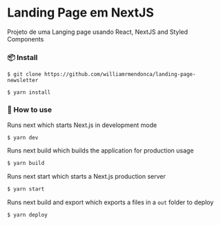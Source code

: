 # Landing Page em NextJS

Projeto de uma Langing page usando React, NextJS and Styled Components

### 📦 Install

```
$ git clone https://github.com/williamrmendonca/landing-page-newsletter

$ yarn install
```

### 🔨 How to use

Runs next which starts Next.js in development mode

```bash
$ yarn dev
```

Runs next build which builds the application for production usage

```bash
$ yarn build
```

Runs next start which starts a Next.js production server

```bash
$ yarn start
```

Runs next build and export which exports a files in a `out` folder to deploy

```bash
$ yarn deploy
```
